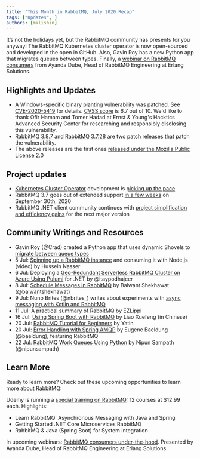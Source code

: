 ```yaml
---
title: "This Month in RabbitMQ, July 2020 Recap"
tags: ["Updates", ]
authors: [mklishin]
---
```


It’s not the holidays yet, but the RabbitMQ community has presents for you anyway!
The RabbitMQ Kubernetes cluster operator is now open-sourced and developed in the open in GitHub.
Also, Gavin Roy has a new Python app that migrates queues between types.
Finally, a [webinar on RabbitMQ consumers](https://www2.erlang-solutions.com/webinar-registration-1#pardot-form) from Ayanda Dube, Head of RabbitMQ Engineering at Erlang Solutions.

<!-- truncate -->

## Highlights and Updates

 * A Windows-specific binary planting vulnerability was patched. See [CVE-2020-5419](https://tanzu.vmware.com/security/cve-2020-5419) for details.
   [CVSS score](https://www.first.org/cvss/calculator/3.0#CVSS:3.0/AV:L/AC:L/PR:H/UI:N/S:U/C:H/I:H/A:H) is 6.7 out of 10.
   We'd like to thank Ofir Hamam and Tomer Hadad at Ernst & Young's Hacktics Advanced Security Center for researching and responsibly disclosing
   this vulnerability.
 * [RabbitMQ 3.8.7](https://github.com/rabbitmq/rabbitmq-server/releases/tag/v3.8.7) and [RabbitMQ 3.7.28](https://github.com/rabbitmq/rabbitmq-server/releases/tag/v3.7.28)
   are two patch releases that patch the vulnerability.
 * The above releases are the first ones [released under the Mozilla Public License 2.0](https://github.com/rabbitmq/rabbitmq-server/issues/2372)

## Project updates

 * [Kubernetes Cluster Operator](/docs/kubernetes/operator/operator-overview) development is [picking up the pace](https://github.com/rabbitmq/cluster-operator/pulls?q=is%3Apr+is%3Aclosed)
 * RabbitMQ 3.7 goes out of extended support [in a few weeks](/docs/versions) on September 30th, 2020
 * RabbitMQ .NET client community continues with [project simplification and efficiency gains](https://github.com/rabbitmq/rabbitmq-dotnet-client/pulls?q=is%3Apr+is%3Aclosed) for the next major version

## Community Writings and Resources

 * Gavin Roy (@Crad) created a Python app that uses dynamic Shovels to [migrate between queue types](https://gist.github.com/gmr/535c68a72b0338b3c4dd1832403422b1)
 * 5 Jul: [Spinning up a RabbitMQ instance](https://www.youtube.com/watch?v=eWiqa5SgxeA) and consuming it with Node.js (video) by Hussein Nasser
 * 6 Jul: Deploying a [Geo-Redundant Serverless RabbitMQ Cluster on Azure Using Pulumi](https://www.pulumi.com/blog/rabbitmq-azure/) for .NET by @itaypodhajcer
 * 8 Jul: [Schedule Messages in RabbitMQ](https://medium.com/swlh/delay-schedule-messages-in-rabbitmq-208b594cdc00) by Balwant Shekhawat (@balwantshekhawat)
 * 9 Jul:  Nuno Brites (@nbrites_) writes about experiments with [async messaging with Kotlin and RabbitMQ](https://medium.com/swlh/async-messaging-with-kotlin-and-rabbitmq-d69df1937b25)
 * 11 Jul: A [practical summary of RabbitMQ](http://www.ezlippi.com/blog/2020/07/rabbitmq-practice.html) by EZLippi
 * 16 Jul: [Using Spring Boot with RabbitMQ](https://www.ershicimi.com/p/de6004823c72e3e4805c5eee802c87a3) by Liao Xuefeng (in Chinese)
 * 20 Jul: [RabbitMQ Tutorial for Beginners](https://examples.javacodegeeks.com/rabbitmq-tutorial-for-beginners/) by Yatin
 * 20 Jul: [Error Handling with Spring AMQP](https://www.baeldung.com/spring-amqp-error-handling) by Eugene Baeldung (@baeldung), featuring RabbitMQ
 * 22 Jul: [RabbitMQ Work Queues Using Python](https://medium.com/@nipunsampath/rabbitmq-work-queues-using-python-d7663e3a2635) by Nipun Sampath (@nipunsampath)

## Learn More

Ready to learn more? Check out these upcoming opportunities to learn more about RabbitMQ:

Udemy is running a [special training on RabbitMQ](https://www.udemy.com/courses/search/?q=rabbitmq): 12 courses at $12.99 each. Highlights:

 * Learn RabbitMQ: Asynchronous Messaging with Java and Spring
 * Getting Started .NET Core Microservices RabbitMQ
 * RabbitMQ & Java (Spring Boot) for System Integration

In upcoming webinars: [RabbitMQ consumers under-the-hood](https://www2.erlang-solutions.com/webinar-registration-1#pardot-form).
Presented by Ayanda Dube, Head of RabbitMQ Engineering at Erlang Solutions.

